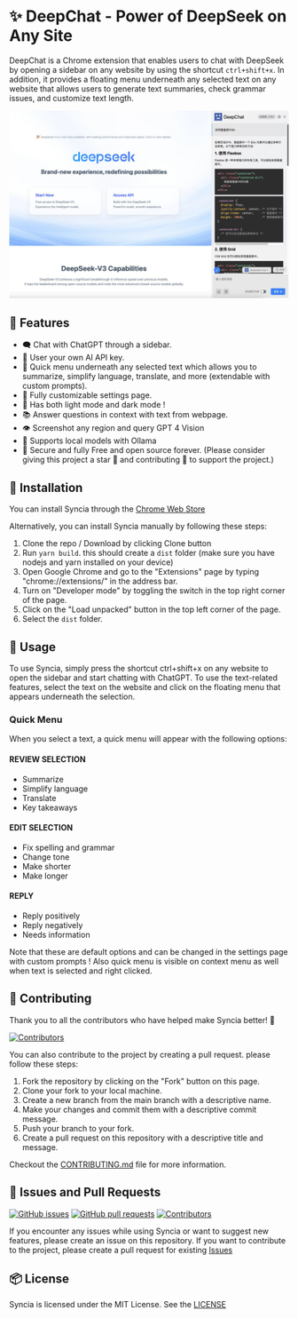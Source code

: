 # ✨ DeepChat - Power of DeepSeek on Any Site

DeepChat is a Chrome extension that enables users to chat with DeepSeek by opening a sidebar on any website by using the shortcut `ctrl+shift+x`. In addition, it provides a floating menu underneath any selected text on any website that allows users to generate text summaries, check grammar issues, and customize text length.

![DeepChat preview](images/demo.png)

## 🦾 Features

- 🗨️ Chat with ChatGPT through a sidebar.
- 🔑 User your own AI API key.
- 📜 Quick menu underneath any selected text which allows you to summarize, simplify language, translate, and more (extendable with custom prompts).
- 💯 Fully customizable settings page.
- 🎨 Has both light mode and dark mode !
- 📚 Answer questions in context with text from webpage.
- 👁️ Screenshot any region and query GPT 4 Vision
- 🦙 Supports local models with Ollama
- 🔐 Secure and fully Free and open source forever. (Please consider giving this project a star 🌟 and contributing 💖 to support the project.)

## 🐳 Installation

You can install Syncia through the [Chrome Web Store](https://chromewebstore.google.com/detail/deepchat-power-of-chatgpt/femhcibnncinlabdboehojdhfcihpkpl?hl=en&authuser=0)

Alternatively, you can install Syncia manually by following these steps:

1. Clone the repo / Download by clicking Clone button
2. Run `yarn build`. this should create a `dist` folder (make sure you have nodejs and yarn installed on your device)
3. Open Google Chrome and go to the "Extensions" page by typing "chrome://extensions/" in the address bar.
4. Turn on "Developer mode" by toggling the switch in the top right corner of the page.
5. Click on the "Load unpacked" button in the top left corner of the page.
6. Select the `dist` folder.

## 💫 Usage

To use Syncia, simply press the shortcut ctrl+shift+x on any website to open the sidebar and start chatting with ChatGPT. To use the text-related features, select the text on the website and click on the floating menu that appears underneath the selection.

### Quick Menu

When you select a text, a quick menu will appear with the following options:

#### REVIEW SELECTION

- Summarize
- Simplify language
- Translate
- Key takeaways

#### EDIT SELECTION

- Fix spelling and grammar
- Change tone
- Make shorter
- Make longer

#### REPLY

- Reply positively
- Reply negatively
- Needs information

Note that these are default options and can be changed in the settings page with custom prompts ! Also quick menu is visible on context menu as well when text is selected and right clicked.

## 💖 Contributing

Thank you to all the contributors who have helped make Syncia better! 👏

[![Contributors](https://contrib.rocks/image?repo=Royal-lobster/Syncia)](https://github.com/Royal-lobster/Syncia/graphs/contributors)

You can also contribute to the project by creating a pull request. please follow these steps:

1. Fork the repository by clicking on the "Fork" button on this page.
2. Clone your fork to your local machine.
3. Create a new branch from the main branch with a descriptive name.
4. Make your changes and commit them with a descriptive commit message.
5. Push your branch to your fork.
6. Create a pull request on this repository with a descriptive title and message.

Checkout the [CONTRIBUTING.md](
    https://github.com/Royal-lobster/Syncia/blob/main/CONTRIBUTING.md
) file for more information.

## 🔎 Issues and Pull Requests

[![GitHub issues](https://flat.badgen.net/github/issues/Royal-lobster/Syncia)](https://github.com/Royal-lobster/Syncia/issues)
[![GitHub pull requests](https://flat.badgen.net/github/prs/Royal-lobster/Syncia)](https://github.com/Royal-lobster/Syncia/pulls)
[![Contributors](https://flat.badgen.net/github/contributors/Royal-lobster/Syncia)](https://github.com/Royal-lobster/Syncia/graphs/contributors)


If you encounter any issues while using Syncia or want to suggest new features, please create an issue on this repository. If you want to contribute to the project, please create a pull request for existing [Issues](https://github.com/Royal-lobster/Syncia/issues?q=is%3Aissue+is%3Aopen+sort%3Aupdated-desc)

## 📦 License

Syncia is licensed under the MIT License. See the [LICENSE](https://github.com/Royal-lobster/Syncia/blob/main/LICENSE)
